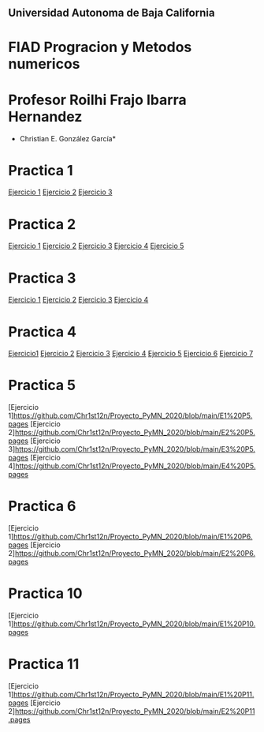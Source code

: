 ## Universidad Autonoma de Baja California
#  FIAD Progracion y Metodos numericos 
# Profesor Roilhi Frajo  Ibarra Hernandez
* Christian E. González García*
# Practica 1
[Ejercicio 1](https://github.com/Chr1st12n/Proyecto_PyMN_2020/blob/main/Ejercicio%201%20Practica%201.pages)
[Ejercicio 2](https://github.com/Chr1st12n/Proyecto_PyMN_2020/blob/main/Ejerc%20%232%20Pract2.pages)
[Ejercicio 3](https://github.com/Chr1st12n/Proyecto_PyMN_2020/blob/main/Ejerc%203%20Pract1.pages)

# Practica 2
[Ejercicio 1](https://github.com/Chr1st12n/Proyecto_PyMN_2020/blob/main/Ejerc%20%231%20Pract2.pages)
[Ejercicio 2](https://github.com/Chr1st12n/Proyecto_PyMN_2020/blob/main/Ejerc%20%232%20Pract2.pages)
[Ejercicio 3](https://github.com/Chr1st12n/Proyecto_PyMN_2020/blob/main/Ejerc%233%20Pract2.pages)
[Ejercicio 4](https://github.com/Chr1st12n/Proyecto_PyMN_2020/blob/main/Ejerc%234%20Pract2.pages)
[Ejercicio 5](https://github.com/Chr1st12n/Proyecto_PyMN_2020/blob/main/Ejerc%235%20Prat2.pages)

# Practica 3
[Ejercicio 1](https://github.com/Chr1st12n/Proyecto_PyMN_2020/blob/main/E1%20P3.pages)
[Ejercicio 2](https://github.com/Chr1st12n/Proyecto_PyMN_2020/blob/main/E2%20P3.pages)
[Ejercicio 3](https://github.com/Chr1st12n/Proyecto_PyMN_2020/blob/main/E3%20P3.pages)
[Ejercicio 4](https://github.com/Chr1st12n/Proyecto_PyMN_2020/blob/main/E4%20P3.pages)

# Practica 4
[Ejercicio1](https://github.com/Chr1st12n/Proyecto_PyMN_2020/blob/main/E1%20P4.pages)
[Ejercicio 2](https://github.com/Chr1st12n/Proyecto_PyMN_2020/blob/main/E2%20P4.pages)
[Ejercicio 3](https://github.com/Chr1st12n/Proyecto_PyMN_2020/blob/main/E3%20P4.pages)
[Ejercicio 4](https://github.com/Chr1st12n/Proyecto_PyMN_2020/blob/main/E4%20P4.pages)
[Ejercicio 5](https://github.com/Chr1st12n/Proyecto_PyMN_2020/blob/main/E5%20P4.pages)
[Ejercicio 6](https://github.com/Chr1st12n/Proyecto_PyMN_2020/blob/main/E6%20P4.pages)
[Ejercicio 7](https://github.com/Chr1st12n/Proyecto_PyMN_2020/blob/main/E7%20P4.pages)

# Practica 5
[Ejercicio 1]https://github.com/Chr1st12n/Proyecto_PyMN_2020/blob/main/E1%20P5.pages
[Ejercicio 2]https://github.com/Chr1st12n/Proyecto_PyMN_2020/blob/main/E2%20P5.pages
[Ejercicio 3]https://github.com/Chr1st12n/Proyecto_PyMN_2020/blob/main/E3%20P5.pages
[Ejercicio 4]https://github.com/Chr1st12n/Proyecto_PyMN_2020/blob/main/E4%20P5.pages

# Practica 6
[Ejercicio 1]https://github.com/Chr1st12n/Proyecto_PyMN_2020/blob/main/E1%20P6.pages
[Ejercicio 2]https://github.com/Chr1st12n/Proyecto_PyMN_2020/blob/main/E2%20P6.pages

# Practica 10
[Ejercicio 1]https://github.com/Chr1st12n/Proyecto_PyMN_2020/blob/main/E1%20P10.pages

# Practica 11
[Ejercicio 1]https://github.com/Chr1st12n/Proyecto_PyMN_2020/blob/main/E1%20P11.pages
[Ejercicio 2]https://github.com/Chr1st12n/Proyecto_PyMN_2020/blob/main/E2%20P11.pages
